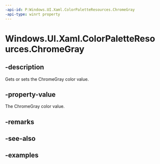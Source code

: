 ```yaml
---
-api-id: P:Windows.UI.Xaml.ColorPaletteResources.ChromeGray
-api-type: winrt property
---
```


<!-- Property syntax.
public IReference<Color> ChromeGray { get;  set; }
-->

# Windows.UI.Xaml.ColorPaletteResources.ChromeGray

## -description

Gets or sets the ChromeGray color value.

## -property-value

The ChromeGray color value.

## -remarks

## -see-also

## -examples

